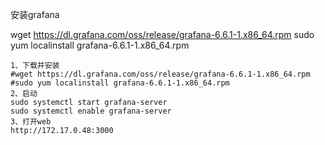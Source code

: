 安装grafana

wget https://dl.grafana.com/oss/release/grafana-6.6.1-1.x86_64.rpm 
sudo yum localinstall grafana-6.6.1-1.x86_64.rpm

```
1、下载并安装 
#wget https://dl.grafana.com/oss/release/grafana-6.6.1-1.x86_64.rpm 
#sudo yum localinstall grafana-6.6.1-1.x86_64.rpm
2、启动
sudo systemctl start grafana-server
sudo systemctl enable grafana-server
3、打开web
http://172.17.0.48:3000
```

